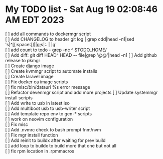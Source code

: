# My TODO list  -  Sat Aug 19 02:08:46 AM EDT 2023

[ ] add all commands to dockermgr script  
[ ] Add CHANGELOG to header git log | grep cdd|head -n1|sed 's|^[[:space:]]||g;s|:. | |g'  
[ ] add count to todo - grep -nc ^ $TODO_HOME/  
[ ] Add diff: git diff HEAD^ HEAD -- file|grep '@@'|head -n1
[ ] Add github release to pkmgr  
[ ] Create django image  
[ ] Create kvmmgr script to automate installs  
[ ] Create laravel image  
[ ] Fix docker ca image scripts  
[ ] fix misc/bin/datauri %s error message  
[ ] Refactor devenmgr script and add more projects
[ ] Update systemmgr install scripts  
[ ] Add write to usb in latest iso  
[ ] Add multiboot usb to usb-writer script  
[ ] Add template repo env to gen-* scripts  
[ ] work on neovim configuration  
[ ] Fix misc  
[ ] Add .nvmrc check to bash prompt fnm/nvm  
[ ] Fix mgr install function  
[ ] Add reinit to buildx after waiting for prev build  
[ ] add loop to buildx to build more that one but not all  
[ ] fix rpm location in .rpmmacros  
